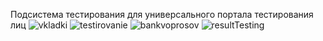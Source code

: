 Подсистема тестирования для универсального портала тестирования лиц
![vkladki](https://github.com/annyDanilova/cokoApp/assets/99396094/a22642d3-5d59-4d6f-be1e-8148284b9fd6)
![testirovanie](https://github.com/annyDanilova/cokoApp/assets/99396094/99da0ce7-33a2-4587-9ae1-4e1ebe0f4446)
![bankvoprosov](https://github.com/annyDanilova/cokoApp/assets/99396094/f1593a01-826e-4241-81e3-468bb46d34d0)
![resultTesting](https://github.com/annyDanilova/cokoApp/assets/99396094/0d36d7a3-8723-4c87-944f-6441c0aeb6d9)
